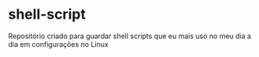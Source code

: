 # shell-script

Repositório criado para guardar shell scripts que eu mais uso no meu dia a dia em configurações no Linux
